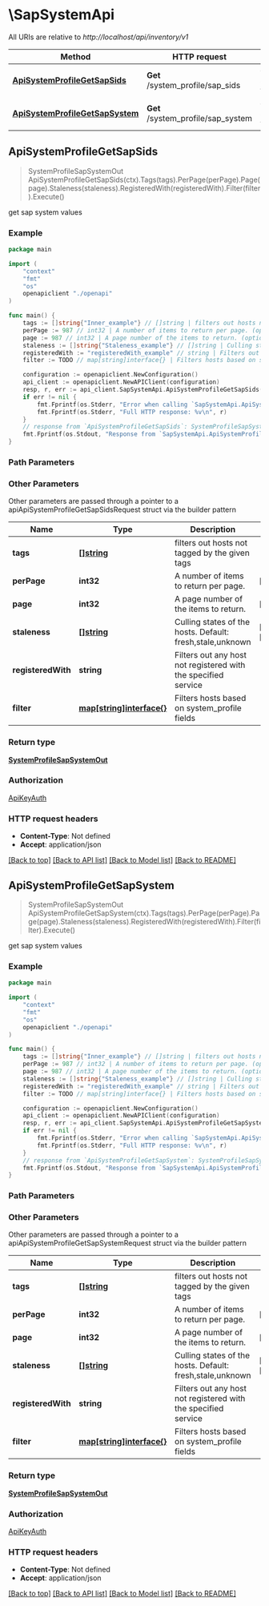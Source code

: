 # \SapSystemApi

All URIs are relative to *http://localhost/api/inventory/v1*

Method | HTTP request | Description
------------- | ------------- | -------------
[**ApiSystemProfileGetSapSids**](SapSystemApi.md#ApiSystemProfileGetSapSids) | **Get** /system_profile/sap_sids | get sap system values
[**ApiSystemProfileGetSapSystem**](SapSystemApi.md#ApiSystemProfileGetSapSystem) | **Get** /system_profile/sap_system | get sap system values



## ApiSystemProfileGetSapSids

> SystemProfileSapSystemOut ApiSystemProfileGetSapSids(ctx).Tags(tags).PerPage(perPage).Page(page).Staleness(staleness).RegisteredWith(registeredWith).Filter(filter).Execute()

get sap system values



### Example

```go
package main

import (
    "context"
    "fmt"
    "os"
    openapiclient "./openapi"
)

func main() {
    tags := []string{"Inner_example"} // []string | filters out hosts not tagged by the given tags (optional)
    perPage := 987 // int32 | A number of items to return per page. (optional) (default to 50)
    page := 987 // int32 | A page number of the items to return. (optional) (default to 1)
    staleness := []string{"Staleness_example"} // []string | Culling states of the hosts. Default: fresh,stale,unknown (optional) (default to ["fresh","stale","unknown"])
    registeredWith := "registeredWith_example" // string | Filters out any host not registered with the specified service (optional)
    filter := TODO // map[string]interface{} | Filters hosts based on system_profile fields (optional)

    configuration := openapiclient.NewConfiguration()
    api_client := openapiclient.NewAPIClient(configuration)
    resp, r, err := api_client.SapSystemApi.ApiSystemProfileGetSapSids(context.Background()).Tags(tags).PerPage(perPage).Page(page).Staleness(staleness).RegisteredWith(registeredWith).Filter(filter).Execute()
    if err != nil {
        fmt.Fprintf(os.Stderr, "Error when calling `SapSystemApi.ApiSystemProfileGetSapSids``: %v\n", err)
        fmt.Fprintf(os.Stderr, "Full HTTP response: %v\n", r)
    }
    // response from `ApiSystemProfileGetSapSids`: SystemProfileSapSystemOut
    fmt.Fprintf(os.Stdout, "Response from `SapSystemApi.ApiSystemProfileGetSapSids`: %v\n", resp)
}
```

### Path Parameters



### Other Parameters

Other parameters are passed through a pointer to a apiApiSystemProfileGetSapSidsRequest struct via the builder pattern


Name | Type | Description  | Notes
------------- | ------------- | ------------- | -------------
 **tags** | [**[]string**](string.md) | filters out hosts not tagged by the given tags | 
 **perPage** | **int32** | A number of items to return per page. | [default to 50]
 **page** | **int32** | A page number of the items to return. | [default to 1]
 **staleness** | [**[]string**](string.md) | Culling states of the hosts. Default: fresh,stale,unknown | [default to [&quot;fresh&quot;,&quot;stale&quot;,&quot;unknown&quot;]]
 **registeredWith** | **string** | Filters out any host not registered with the specified service | 
 **filter** | [**map[string]interface{}**](.md) | Filters hosts based on system_profile fields | 

### Return type

[**SystemProfileSapSystemOut**](SystemProfileSapSystemOut.md)

### Authorization

[ApiKeyAuth](../README.md#ApiKeyAuth)

### HTTP request headers

- **Content-Type**: Not defined
- **Accept**: application/json

[[Back to top]](#) [[Back to API list]](../README.md#documentation-for-api-endpoints)
[[Back to Model list]](../README.md#documentation-for-models)
[[Back to README]](../README.md)


## ApiSystemProfileGetSapSystem

> SystemProfileSapSystemOut ApiSystemProfileGetSapSystem(ctx).Tags(tags).PerPage(perPage).Page(page).Staleness(staleness).RegisteredWith(registeredWith).Filter(filter).Execute()

get sap system values



### Example

```go
package main

import (
    "context"
    "fmt"
    "os"
    openapiclient "./openapi"
)

func main() {
    tags := []string{"Inner_example"} // []string | filters out hosts not tagged by the given tags (optional)
    perPage := 987 // int32 | A number of items to return per page. (optional) (default to 50)
    page := 987 // int32 | A page number of the items to return. (optional) (default to 1)
    staleness := []string{"Staleness_example"} // []string | Culling states of the hosts. Default: fresh,stale,unknown (optional) (default to ["fresh","stale","unknown"])
    registeredWith := "registeredWith_example" // string | Filters out any host not registered with the specified service (optional)
    filter := TODO // map[string]interface{} | Filters hosts based on system_profile fields (optional)

    configuration := openapiclient.NewConfiguration()
    api_client := openapiclient.NewAPIClient(configuration)
    resp, r, err := api_client.SapSystemApi.ApiSystemProfileGetSapSystem(context.Background()).Tags(tags).PerPage(perPage).Page(page).Staleness(staleness).RegisteredWith(registeredWith).Filter(filter).Execute()
    if err != nil {
        fmt.Fprintf(os.Stderr, "Error when calling `SapSystemApi.ApiSystemProfileGetSapSystem``: %v\n", err)
        fmt.Fprintf(os.Stderr, "Full HTTP response: %v\n", r)
    }
    // response from `ApiSystemProfileGetSapSystem`: SystemProfileSapSystemOut
    fmt.Fprintf(os.Stdout, "Response from `SapSystemApi.ApiSystemProfileGetSapSystem`: %v\n", resp)
}
```

### Path Parameters



### Other Parameters

Other parameters are passed through a pointer to a apiApiSystemProfileGetSapSystemRequest struct via the builder pattern


Name | Type | Description  | Notes
------------- | ------------- | ------------- | -------------
 **tags** | [**[]string**](string.md) | filters out hosts not tagged by the given tags | 
 **perPage** | **int32** | A number of items to return per page. | [default to 50]
 **page** | **int32** | A page number of the items to return. | [default to 1]
 **staleness** | [**[]string**](string.md) | Culling states of the hosts. Default: fresh,stale,unknown | [default to [&quot;fresh&quot;,&quot;stale&quot;,&quot;unknown&quot;]]
 **registeredWith** | **string** | Filters out any host not registered with the specified service | 
 **filter** | [**map[string]interface{}**](.md) | Filters hosts based on system_profile fields | 

### Return type

[**SystemProfileSapSystemOut**](SystemProfileSapSystemOut.md)

### Authorization

[ApiKeyAuth](../README.md#ApiKeyAuth)

### HTTP request headers

- **Content-Type**: Not defined
- **Accept**: application/json

[[Back to top]](#) [[Back to API list]](../README.md#documentation-for-api-endpoints)
[[Back to Model list]](../README.md#documentation-for-models)
[[Back to README]](../README.md)

